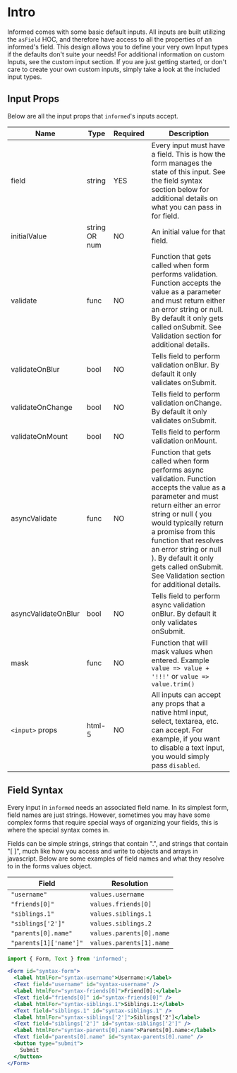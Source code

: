 # Intro

Informed comes with some basic default inputs. All inputs are built utilizing the `asField` HOC, and therefore have access to all the properties of an informed's field. This design allows you to define your very own Input types if the defaults don't suite your needs! For additional information on custom Inputs, see the custom input section. If you are just getting started, or don't care to create your own custom inputs, simply take a look at the included input types.

## Input Props

Below are all the input props that `informed`'s inputs accept.

| Name           | Type          | Required | Description                     |
|----------------|---------------|----------|---------------------------------|
| field          | string        |   YES    | Every input must have a field. This is how the form manages the state of this input. See the field syntax section below for additional details on what you can pass in for field.
| initialValue   | string OR num |   NO     | An initial value for that field.
| validate       | func          |   NO     | Function that gets called when form performs validation. Function accepts the value as a parameter and must return either an error string or null. By default it only gets called onSubmit. See Validation section for additional details.
| validateOnBlur | bool          |   NO     | Tells field to perform validation onBlur. By default it only validates onSubmit.
| validateOnChange | bool        |   NO     | Tells field to perform validation onChange. By default it only validates onSubmit.
| validateOnMount | bool         |   NO     | Tells field to perform validation onMount.
| asyncValidate   | func         |   NO     | Function that gets called when form performs async validation. Function accepts the value as a parameter and must return either an error string or null ( you would typically return a promise from this function that resolves an error string or null ). By default it only gets called onSubmit. See Validation section for additional details.
| asyncValidateOnBlur | bool        |   NO     | Tells field to perform async validation onBlur. By default it only validates onSubmit.
| mask            | func         |   NO     | Function that will mask values when entered. Example `value => value + '!!!'` or `value => value.trim()`
| `<input>` props | html-5       |   NO     | All inputs can accept any props that a native html input, select, textarea, etc. can accept. For example, if you want to disable a text input, you would simply pass `disabled`.

## Field Syntax

Every input in `informed` needs an associated field name. In its simplest form, field names are just strings. However, sometimes you may have some complex forms that require special ways of organizing your fields, this is where the special syntax comes in.

Fields can be simple strings, strings that contain ".", and strings that contain "[ ]", much like how you access and write to objects and arrays in javascript. Below are some examples of field names and what they resolve to in the forms values object.

| Field                  | Resolution                       |
|------------------------|----------------------------------|
| `"username"`           | `values.username`                |
| `"friends[0]"`         | `values.friends[0]`              |
| `"siblings.1"`         | `values.siblings.1`              |
| `"siblings['2']"`      | `values.siblings.2`              |
| `"parents[0].name"`    | `values.parents[0].name`         |
| `"parents[1]['name']"` | `values.parents[1].name`         |

<!-- STORY -->

```jsx
import { Form, Text } from 'informed';

<Form id="syntax-form">
  <label htmlFor="syntax-username">Username:</label>
  <Text field="username" id="syntax-username" />
  <label htmlFor="syntax-friends[0]">Friend[0]:</label>
  <Text field="friends[0]" id="syntax-friends[0]" />
  <label htmlFor="syntax-siblings.1">Siblings.1:</label>
  <Text field="siblings.1" id="syntax-siblings.1" />
  <label htmlFor="syntax-siblings['2']">Siblings['2']</label>
  <Text field="siblings['2']" id="syntax-siblings['2']" />
  <label htmlFor="syntax-parents[0].name">Parents[0].name:</label>
  <Text field="parents[0].name" id="syntax-parents[0].name" />
  <button type="submit">
    Submit
  </button>
</Form>
```
